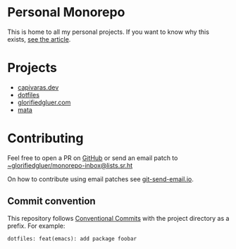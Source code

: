 # Personal Monorepo

This is home to all my personal projects. If you want to know why this exists, 
[see the article](https://glorifiedgluer.com/blog/2022/starting-personal-monorepo/).

# Projects

- [capivaras.dev](./capivarasdev/README.md)
- [dotfiles](./dotfiles/README.md)
- [glorifiedgluer.com](./glorifiedgluercom/README.md)
- [mata](./mata/README.md)

# Contributing

Feel free to open a PR on [GitHub](https://github.com/ratsclub/monorepo) or send
an email patch to [~glorifiedgluer/monorepo-inbox@lists.sr.ht](mailto:~glorifiedgluer/monorepo-inbox@lists.sr.ht)

On how to contribute using email patches see [git-send-email.io](https://git-send-email.io).

## Commit convention

This repository follows [Conventional Commits](https://www.conventionalcommits.org/en/v1.0.0/ "Conventional Commits")
with the project directory as a prefix. For example:

``` shell
dotfiles: feat(emacs): add package foobar
```
